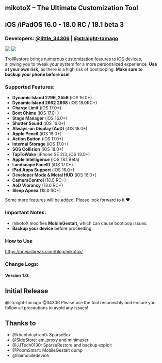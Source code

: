 ## mikotoX – The Ultimate Customization Tool
## iOS /iPadOS 16.0 - 18.0 RC / 18.1 beta 3
### Developers: [@little_34306](https://x.com/little_34306) | [@straight-tamago](https://x.com/straight_tamago)

<a href="https://github.com/straight-tamago/mikotoX/releases/latest"><img src="https://img.shields.io/github/v/release/straight-tamago/mikotoX?color=d774d5" /></a>  <a href="https://github.com/straight-tamago/mikotoX/releases"><img src="https://img.shields.io/github/downloads/straight-tamago/mikotoX/total?color=d774d5" /></a>

TrollRestore brings numerous customization features to iOS devices, allowing you to tweak your system for a more personalized experience. **Use at your own risk**, as there is a high risk of bootlooping. **Make sure to backup your phone before use!**

### Supported Features:  
- **Dynamic Island 2796, 2556** (iOS 16.0+)
- **Dynamic Island 2662 2868** (iOS 18.0RC+)
- **Charge Limit** (iOS 17.0+)
- **Boot Chime** (iOS 17.0+)
- **Stage Manager** (iOS 16.0+)
- **Shutter Sound** (iOS 16.0+)
- **Always-on Display (AoD)** (iOS 18.0+)
- **Apple Pencil** (iOS 18.0+)
- **Action Button** (iOS 17.0+)
- **Internal Storage** (iOS 17.0+)
- **SOS Collision** (iOS 18.0+)
- **TapToWake** (iPhone SE 2/3, iOS 18.0+)
- **Apple Intelligence** (iOS 18.1 Beta)
- **Landscape FaceID** (iOS 17.0+)
- **iPad Apps Support** (iOS 16.0+)
- **Developer Mode & Metal HUD** (iOS 16.0+)
- **CameraControl** (18.0 RC+)
- **AoD Vibrancy** (18.0 RC+)
- **Sleep Apnea** (18.0 RC+)

Some more features will be added. Please look forward to it ❤️

### Important Notes:
- mikotoX modifies **MobileGestalt**, which can cause bootloop issues.
- **Backup your device** before proceeding.

### How to Use
https://onejailbreak.com/blog/mikotox/

### Change Logs:

#### Version 1.0:
Initial Release
---

@straight-tamago @34306 
Please use the tool responsibly and ensure you follow all precautions to avoid any issues!

## Thanks to
- @khanhduytran0: SparseBox
- @SideStore: em_proxy and minimuxer
- @JJTech0130: SparseRestore and backup exploit
- @PoomSmart: MobileGestalt dump
- @libimobiledevice

